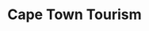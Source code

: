 ---
title: Cape Town Tourism
excerpt: Life of Cape Town
publishDate: 'Jan 2 2012'
isFeatured: true
tags:
  - writing
  - creative writing
  - culture
seo:
  image:
    src: '/post-14.jpg'
    alt: Wavy lines
---